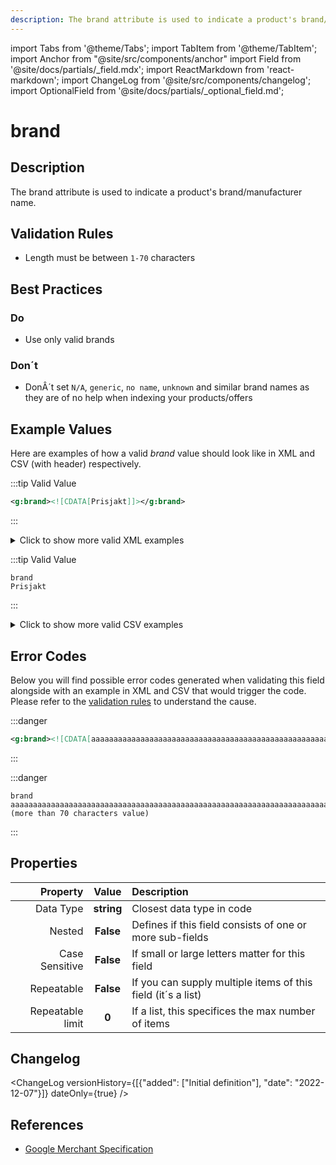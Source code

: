 ```yaml
---
description: The brand attribute is used to indicate a product's brand/manufacturer name.
---
```


import Tabs from '@theme/Tabs';
import TabItem from '@theme/TabItem';
import Anchor from "@site/src/components/anchor"
import Field from '@site/docs/partials/_field.mdx';
import ReactMarkdown from 'react-markdown';
import ChangeLog from '@site/src/components/changelog';
import OptionalField from '@site/docs/partials/_optional_field.md';

# brand

<OptionalField/>

## Description

The brand attribute is used to indicate a product's brand/manufacturer name.






## Validation Rules

- Length must be between `1-70` characters


## Best Practices


### Do

- Use only valid brands



### Don´t

- DonÂ´t set `N/A`, `generic`, `no name`, `unknown` and similar brand names as they are of no help when indexing your products/offers




## Example Values

Here are examples of how a valid *brand* value  should look like in XML and CSV (with header) respectively.

<Tabs>
  <TabItem value="valid_xml" label="XML" default>

:::tip Valid Value

```xml
<g:brand><![CDATA[Prisjakt]]></g:brand>
```

:::

<details>
  <summary>Click to show more valid XML examples</summary>
  <div>

```xml
<g:brand><![CDATA[Prisjakt]]></g:brand>
```

```xml
<g:brand><![CDATA[Sony]]></g:brand>
```


  </div>
</details>

 </TabItem>
  <TabItem value="valid_csv" label="CSV">

:::tip Valid Value

```csv
brand
Prisjakt
```

:::

<details>
  <summary>Click to show more valid CSV examples</summary>
  <div>

```csv
brand
Prisjakt
```

```csv
brand
Sony
```


  </div>
</details>

  </TabItem>
</Tabs>

## Error Codes

Below you will find possible error codes generated when validating this field alongside with an example in XML and CSV that would trigger the code. Please refer to the [validation rules](#validation-rules) to understand the cause.

<Tabs>
  <TabItem value="invalid_xml" label="XML" default>

:::danger <Anchor id="validation_invalid_length" title="validation_invalid_length" /> 

```xml
<g:brand><![CDATA[aaaaaaaaaaaaaaaaaaaaaaaaaaaaaaaaaaaaaaaaaaaaaaaaaaaaaaaaaaaaaaaaaaaaaaa (more than 70 characters value)]]></g:brand>
```

:::


 </TabItem>
  <TabItem value="invalid_csv" label="CSV">

:::danger <Anchor id="validation_invalid_length" title="validation_invalid_length" /> 

```csv
brand
aaaaaaaaaaaaaaaaaaaaaaaaaaaaaaaaaaaaaaaaaaaaaaaaaaaaaaaaaaaaaaaaaaaaaaa (more than 70 characters value)
```

:::


  </TabItem>
</Tabs>

## Properties

|     **Property** |         **Value**          | **Description**                                              |
|-----------------:|:--------------------------:|:-------------------------------------------------------------|
|        Data Type |    **string**     | Closest data type in code                                    |
|           Nested |      **False**      | Defines if this field consists of one or more sub-fields     |
|   Case Sensitive |  **False**  | If small or large letters matter for this field              |
|       Repeatable |    **False**    | If you can supply multiple items of this field (it´s a list) |
| Repeatable limit | **0** | If a list, this specifices the max number of items           |

## Changelog
<ChangeLog versionHistory={[{"added": ["Initial definition"], "date": "2022-12-07"}]} dateOnly={true} />

## References
- [Google Merchant Specification](https://support.google.com/merchants/answer/6324351)
